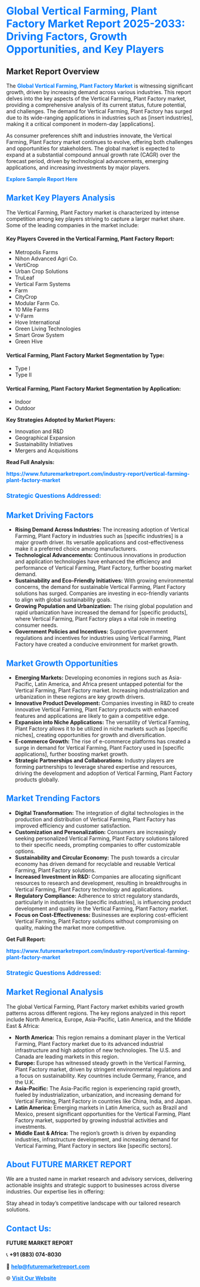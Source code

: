 <h1 style="color: #007BFF;">Global Vertical Farming, Plant Factory Market Report 2025-2033: Driving Factors, Growth Opportunities, and Key Players</h1>

<section id="overview">
<h2>Market Report Overview</h2>
<p>The <a href="https://www.futuremarketreport.com/industry-report/vertical-farming-plant-factory-market" style="color: #007BFF; text-decoration: none;"><strong>Global Vertical Farming, Plant Factory Market</strong></a> is witnessing significant growth, driven by increasing demand across various industries. This report delves into the key aspects of the Vertical Farming, Plant Factory market, providing a comprehensive analysis of its current status, future potential, and challenges. The demand for Vertical Farming, Plant Factory has surged due to its wide-ranging applications in industries such as [insert industries], making it a critical component in modern-day [applications].</p>
<p>As consumer preferences shift and industries innovate, the Vertical Farming, Plant Factory market continues to evolve, offering both challenges and opportunities for stakeholders. The global market is expected to expand at a substantial compound annual growth rate (CAGR) over the forecast period, driven by technological advancements, emerging applications, and increasing investments by major players.</p>
</section>

<section id="overview">
<p><a href="https://www.futuremarketreport.com/request-sample/reportId=101923" style="color: #007BFF; text-decoration: none;"><strong>Explore Sample Report Here</strong></a></p>
</section>

<section id="key-players">
<h2 style="color: #007BFF;">Market Key Players Analysis</h2>
<p>The Vertical Farming, Plant Factory market is characterized by intense competition among key players striving to capture a larger market share. Some of the leading companies in the market include:</p>
<h4>Key Players Covered in the Vertical Farming, Plant Factory Report:</h4>
<ul><li>Metropolis Farms</li><li>Nihon Advanced Agri Co.</li><li>VertiCrop</li><li>Urban Crop Solutions</li><li>TruLeaf</li><li>Vertical Farm Systems</li><li>Farm</li><li>CityCrop</li><li>Modular Farm Co.</li><li>10 Mile Farms</li><li>V-Farm</li><li>Hove International</li><li>Green Living Technologies</li><li>Smart Grow System</li><li>Green Hive</li></ul>
<h4>Vertical Farming, Plant Factory Market Segmentation by Type:</h4>
<ul><li>Type I</li><li>Type II</li></ul>

<h4>Vertical Farming, Plant Factory Market Segmentation by Application:</h4>
<ul><li>Indoor</li><li>Outdoor</li></ul>
<p><strong>Key Strategies Adopted by Market Players:</strong></p>
<ul>
<li>Innovation and R&D</li>
<li>Geographical Expansion</li>
<li>Sustainability Initiatives</li>
<li>Mergers and Acquisitions</li>
</ul>
</section>

<section>
<p><strong>Read Full Analysis: </strong></p><a href="https://www.futuremarketreport.com/industry-report/vertical-farming-plant-factory-market" style="color: #007BFF; text-decoration: none;"><strong>https://www.futuremarketreport.com/industry-report/vertical-farming-plant-factory-market</strong></a>
<h3 style="color: #007BFF;">Strategic Questions Addressed:</h3>
</section>

<section id="driving-factors">
<h2 style="color: #007BFF;">Market Driving Factors</h2>
<ul>
<li><strong>Rising Demand Across Industries:</strong> The increasing adoption of Vertical Farming, Plant Factory in industries such as [specific industries] is a major growth driver. Its versatile applications and cost-effectiveness make it a preferred choice among manufacturers.</li>
<li><strong>Technological Advancements:</strong> Continuous innovations in production and application technologies have enhanced the efficiency and performance of Vertical Farming, Plant Factory, further boosting market demand.</li>
<li><strong>Sustainability and Eco-Friendly Initiatives:</strong> With growing environmental concerns, the demand for sustainable Vertical Farming, Plant Factory solutions has surged. Companies are investing in eco-friendly variants to align with global sustainability goals.</li>
<li><strong>Growing Population and Urbanization:</strong> The rising global population and rapid urbanization have increased the demand for [specific products], where Vertical Farming, Plant Factory plays a vital role in meeting consumer needs.</li>
<li><strong>Government Policies and Incentives:</strong> Supportive government regulations and incentives for industries using Vertical Farming, Plant Factory have created a conducive environment for market growth.</li>
</ul>
</section>

<section id="growth-opportunities">
<h2 style="color: #007BFF;">Market Growth Opportunities</h2>
<ul>
<li><strong>Emerging Markets:</strong> Developing economies in regions such as Asia-Pacific, Latin America, and Africa present untapped potential for the Vertical Farming, Plant Factory market. Increasing industrialization and urbanization in these regions are key growth drivers.</li>
<li><strong>Innovative Product Development:</strong> Companies investing in R&D to create innovative Vertical Farming, Plant Factory products with enhanced features and applications are likely to gain a competitive edge.</li>
<li><strong>Expansion into Niche Applications:</strong> The versatility of Vertical Farming, Plant Factory allows it to be utilized in niche markets such as [specific niches], creating opportunities for growth and diversification.</li>
<li><strong>E-commerce Growth:</strong> The rise of e-commerce platforms has created a surge in demand for Vertical Farming, Plant Factory used in [specific applications], further boosting market growth.</li>
<li><strong>Strategic Partnerships and Collaborations:</strong> Industry players are forming partnerships to leverage shared expertise and resources, driving the development and adoption of Vertical Farming, Plant Factory products globally.</li>
</ul>
</section>

<section id="trending-factors">
<h2 style="color: #007BFF;">Market Trending Factors</h2>
<ul>
<li><strong>Digital Transformation:</strong> The integration of digital technologies in the production and distribution of Vertical Farming, Plant Factory has improved efficiency and customer satisfaction.</li>
<li><strong>Customization and Personalization:</strong> Consumers are increasingly seeking personalized Vertical Farming, Plant Factory solutions tailored to their specific needs, prompting companies to offer customizable options.</li>
<li><strong>Sustainability and Circular Economy:</strong> The push towards a circular economy has driven demand for recyclable and reusable Vertical Farming, Plant Factory solutions.</li>
<li><strong>Increased Investment in R&D:</strong> Companies are allocating significant resources to research and development, resulting in breakthroughs in Vertical Farming, Plant Factory technology and applications.</li>
<li><strong>Regulatory Compliance:</strong> Adherence to strict regulatory standards, particularly in industries like [specific industries], is influencing product development and quality in the Vertical Farming, Plant Factory market.</li>
<li><strong>Focus on Cost-Effectiveness:</strong> Businesses are exploring cost-efficient Vertical Farming, Plant Factory solutions without compromising on quality, making the market more competitive.</li>
</ul>
</section>

<section>
<p><strong>Get Full Report: </strong></p><a href="https://www.futuremarketreport.com/industry-report/vertical-farming-plant-factory-market" style="color: #007BFF; text-decoration: none;"><strong>https://www.futuremarketreport.com/industry-report/vertical-farming-plant-factory-market</strong></a>
<h3 style="color: #007BFF;">Strategic Questions Addressed:</h3>
</section>


<section id="regional-analysis">
<h2 style="color: #007BFF;">Market Regional Analysis</h2>
<p>The global Vertical Farming, Plant Factory market exhibits varied growth patterns across different regions. The key regions analyzed in this report include North America, Europe, Asia-Pacific, Latin America, and the Middle East & Africa:</p>
<ul>
<li><strong>North America:</strong> This region remains a dominant player in the Vertical Farming, Plant Factory market due to its advanced industrial infrastructure and high adoption of new technologies. The U.S. and Canada are leading markets in this region.</li>
<li><strong>Europe:</strong> Europe has witnessed steady growth in the Vertical Farming, Plant Factory market, driven by stringent environmental regulations and a focus on sustainability. Key countries include Germany, France, and the U.K.</li>
<li><strong>Asia-Pacific:</strong> The Asia-Pacific region is experiencing rapid growth, fueled by industrialization, urbanization, and increasing demand for Vertical Farming, Plant Factory in countries like China, India, and Japan.</li>
<li><strong>Latin America:</strong> Emerging markets in Latin America, such as Brazil and Mexico, present significant opportunities for the Vertical Farming, Plant Factory market, supported by growing industrial activities and investments.</li>
<li><strong>Middle East & Africa:</strong> The region’s growth is driven by expanding industries, infrastructure development, and increasing demand for Vertical Farming, Plant Factory in sectors like [specific sectors].</li>
</ul>
</section>

<footer>
<h2 style="color: #007BFF;">About FUTURE MARKET REPORT</h2>
<p>We are a trusted name in market research and advisory services, delivering actionable insights and strategic support to businesses across diverse industries. Our expertise lies in offering:</p>

<p>Stay ahead in today’s competitive landscape with our tailored research solutions.</p>

<h2 style="color: #007BFF;">Contact Us:</h2>
<p><strong>FUTURE MARKET REPORT</strong></p>
<p>📞 <strong>+91 (883) 074-8030</strong></p>
<p>📧 <strong><a href="mailto:help@futuremarketreport.com" style="color: #007BFF;">help@futuremarketreport.com</a></strong></p>
<p>🌐 <strong><a href="https://www.futuremarketreport.com/" style="color: #007BFF;">Visit Our Website</a></strong></p>
</footer>
